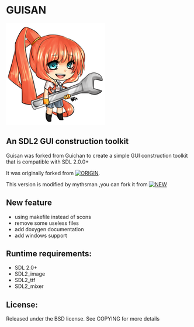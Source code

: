 # GUISAN

![logo](examples/guisan.png "GUISAN")

## An SDL2 GUI construction toolkit

Guisan was forked from Guichan to create a simple GUI construction toolkit that is compatible with SDL 2.0.0+

It was originally forked from [![ORIGIN](https://github.com/kallisti5/guisan)](https://github.com/kallisti5/guisan).

This version is modified by mythsman ,you can fork it from [![NEW](https://github.com/mythsman/guisan)](https://github.com/mythsman/guisan)

## New feature
* using makefile instead of scons
* remove some useless files
* add doxygen documentation
* add windows support

## Runtime requirements:

* SDL 2.0+
* SDL2_image
* SDL2_ttf
* SDL2_mixer

## License:

Released under the BSD license. See COPYING for more details
